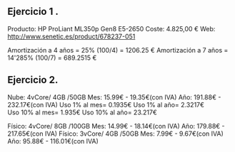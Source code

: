 Ejercicio 1 .
-------
Producto: HP ProLiant ML350p Gen8 E5-2650 Coste: 4.825,00 € Web: http://www.senetic.es/product/678237-051

Amortización a 4 años = 25% (100/4) = 1206.25 €
Amortización a 7 años = 14'285% (100/7) = 689.2515 €


Ejercicio 2.
------
Nube: 4vCore/ 4GB /50GB
	Mes: 15.99€ - 19.35€(con IVA)	Año: 191.88€ - 232.17€(con IVA)
	Uso 1% al mes= 0.1935€		Uso 1% al año= 2.3217€	
	Uso 10% al mes= 1.935€		Uso 10% al año= 23.217€	

Físico: 4vCore/ 8GB /100GB
	Mes: 14.99€ - 18.14€(con IVA)	Año: 179.88€ - 217.65€(con IVA)
Físico: 3vCore/ 4GB /50GB
	Mes: 7.99€ - 9.67€(con IVA)	Año: 95.88€ - 116.01€(con IVA)
